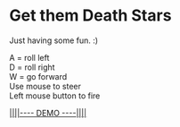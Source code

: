 # Get them Death Stars

Just having some fun. :)

A = roll left <br/>
D = roll right <br/>
W = go forward <br/>
Use mouse to steer <br/>
Left mouse button to fire <br/>

[||||---- DEMO ----||||](https://get-them-deathstars-dws4.vercel.app/)
